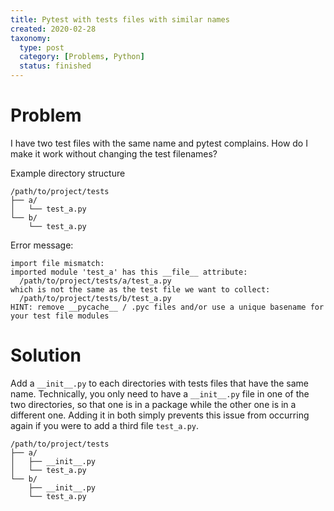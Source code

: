 ```yaml
---
title: Pytest with tests files with similar names
created: 2020-02-28
taxonomy:
  type: post
  category: [Problems, Python]
  status: finished
---
```


# Problem
I have two test files with the same name and pytest complains. How do I make it work without changing the test filenames?

Example directory structure
```
/path/to/project/tests
├── a/
│   └── test_a.py
└── b/
    └── test_a.py
```

Error message:
```
import file mismatch:
imported module 'test_a' has this __file__ attribute:
  /path/to/project/tests/a/test_a.py
which is not the same as the test file we want to collect:
  /path/to/project/tests/b/test_a.py
HINT: remove __pycache__ / .pyc files and/or use a unique basename for your test file modules
```

# Solution
Add a `__init__.py` to each directories with tests files that have the same name. Technically, you only need to have a `__init__.py` file in one of the two directories, so that one is in a package while the other one is in a different one. Adding it in both simply prevents this issue from occurring again if you were to add a third file `test_a.py`.

```
/path/to/project/tests
├── a/
│   ├── __init__.py
│   └── test_a.py
└── b/
    ├── __init__.py
    └── test_a.py
```
